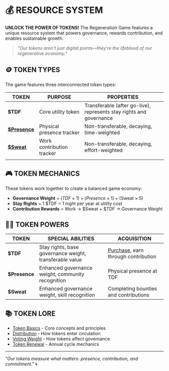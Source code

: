# 💰 RESOURCE SYSTEM

**UNLOCK THE POWER OF TOKENS!** The Regeneration Game features a unique resource system that powers governance, rewards contribution, and enables sustainable growth.

> *"Our tokens aren't just digital points—they're the lifeblood of our regenerative economy."*

## 🪙 TOKEN TYPES

The game features three interconnected token types:

| TOKEN                            | PURPOSE                   | PROPERTIES                                                          |
| -------------------------------- | ------------------------- | ------------------------------------------------------------------- |
| **$TDF**                         | Core utility token        | Transferable (after go-live), represents stay rights and governance |
| **[$Presence](./\$presence.md)** | Physical presence tracker | Non-transferable, decaying, time-weighted                           |
| **[$Sweat](./\$sweat.md)**       | Work contribution tracker | Non-transferable, decaying, effort-weighted                         |
|                                  |                           |                                                                     |

## 🎮 TOKEN MECHANICS

These tokens work together to create a balanced game economy:

- **Governance Weight** = ($TDF × 1) + ($$Presence × 1) + ($Sweat × 5)
- **Stay Rights** = 1 $TDF = 1 night per year at utility cost
- **Contribution Rewards** = Work → $Sweat + $TDF → Governance Weight

## 🧙‍♂️ TOKEN POWERS

| TOKEN         | SPECIAL ABILITIES                                       | ACQUISITION                                            |
| ------------- | ------------------------------------------------------- | ------------------------------------------------------ |
| **$TDF**      | Stay rights, base governance weight, transferable value | [Purchase](distribution.md), earn through contribution |
| **$Presence** | Enhanced governance weight, community recognition       | Physical presence at TDF                               |
| **$Sweat**    | Enhanced governance weight, skill recognition           | Completing bounties and contributions                  |

## 📚 TOKEN LORE

- [Token Basics](token_basics.md) - Core concepts and principles
- [Distribution](distribution.md) - How tokens enter circulation
- [Voting Weight](voting_weight.md) - How tokens affect governance
- [Token Renewal](token_renewal.md) - Annual cycle mechanics

---

*"Our tokens measure what matters: presence, contribution, and commitment."* 🌀
